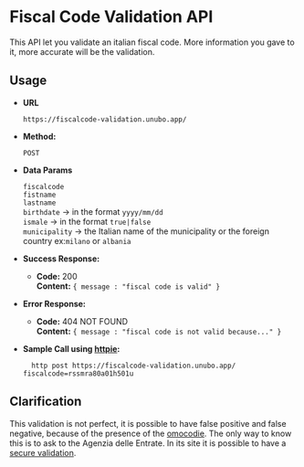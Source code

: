 <h1>Fiscal Code Validation API</h1>
This API let you validate an italian fiscal code. More information you gave to it, more accurate will be the validation.

**Usage**
----

* **URL**

   `https://fiscalcode-validation.unubo.app/`

* **Method:**

  `POST`

* **Data Params**

   `fiscalcode`<br/>
   `fistname`<br/>
   `lastname`<br/>
   `birthdate` -> in the format `yyyy/mm/dd`<br/>
   `ismale` -> in the format `true|false`<br/>
   `municipality` -> the Italian name of the municipality or the foreign country ex:`milano` or `albania`<br/>

* **Success Response:**

  * **Code:** 200 <br />
    **Content:** `{ message : "fiscal code is valid" }`
 
* **Error Response:**

  * **Code:** 404 NOT FOUND <br />
    **Content:** `{ message : "fiscal code is not valid because..." }`

* **Sample Call using <a href="https://httpie.org/" target="_blank">httpie</a>:**

  ```shell script
    http post https://fiscalcode-validation.unubo.app/ fiscalcode=rssmra80a01h501u
  ```
  
**Clarification**
----
This validation is not perfect, it is possible to have false positive and false negative, because of the presence of the <a href="https://it.wikipedia.org/wiki/Omocodia" target="_blank">omocodie</a>. The only way to know this is to ask to the Agenzia delle Entrate. In its site it is possible to have a <a href="https://telematici.agenziaentrate.gov.it/VerificaCF/Scegli.do?parameter=verificaCf" target="_blank">secure validation</a>. 